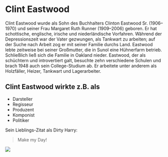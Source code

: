 # Clint Eastwood
Clint Eastwood wurde als Sohn des Buchhalters Clinton Eastwood Sr. (1906–1970) 
und seiner Frau Margaret Ruth Runner (1909–2006) geboren. Er hat schottische, 
englische, irische und niederländische Vorfahren. Während der Depressionszeit 
war der Vater gezwungen, als Tankwart zu arbeiten; auf der Suche nach Arbeit 
zog er mit seiner Familie durchs Land. Eastwood lebte zeitweise bei seiner 
Großmutter, die in Sunol eine Hühnerfarm betrieb. Schließlich ließ sich die 
Familie in Oakland nieder. 
Eastwood, der als schüchtern und introvertiert galt, besuchte zehn verschiedene 
Schulen und brach 1948 auch sein College-Studium ab. Er arbeitete unter anderem 
als Holzfäller, Heizer, Tankwart und Lagerarbeiter.

## Clint Eastwood wirkte z.B. als
* Darsteller
* Regisseur
* Produzent
* Komponist
* Politiker

Sein Lieblings-Zitat als Dirty Harry:

>Make my Day!

<img src="https://upload.wikimedia.org/wikipedia/commons/thumb/3/3b/Clint_Eastwood_Karikatur.jpg/170px-Clint_Eastwood_Karikatur.jpg"/>
